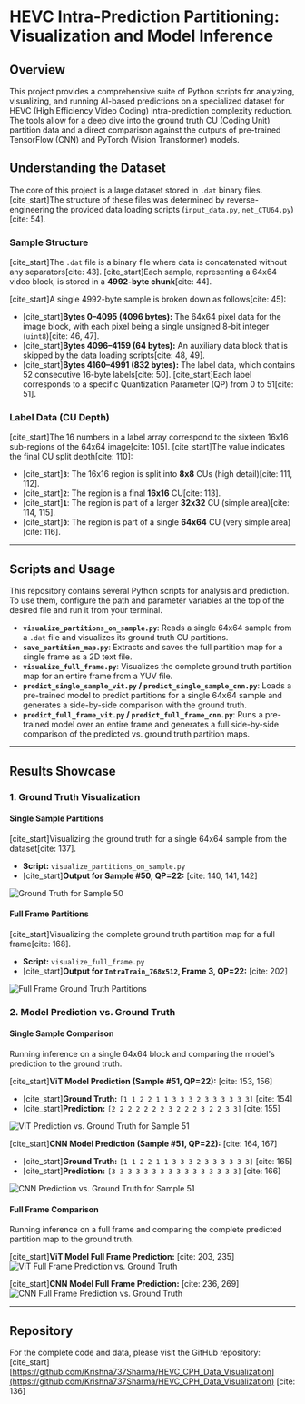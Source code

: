 # HEVC Intra-Prediction Partitioning: Visualization and Model Inference

## Overview

This project provides a comprehensive suite of Python scripts for analyzing, visualizing, and running AI-based predictions on a specialized dataset for HEVC (High Efficiency Video Coding) intra-prediction complexity reduction. The tools allow for a deep dive into the ground truth CU (Coding Unit) partition data and a direct comparison against the outputs of pre-trained TensorFlow (CNN) and PyTorch (Vision Transformer) models.

## Understanding the Dataset

The core of this project is a large dataset stored in `.dat` binary files. [cite_start]The structure of these files was determined by reverse-engineering the provided data loading scripts (`input_data.py`, `net_CTU64.py`)[cite: 54].

### Sample Structure

[cite_start]The `.dat` file is a binary file where data is concatenated without any separators[cite: 43]. [cite_start]Each sample, representing a 64x64 video block, is stored in a **4992-byte chunk**[cite: 44].

[cite_start]A single 4992-byte sample is broken down as follows[cite: 45]:
* [cite_start]**Bytes 0–4095 (4096 bytes):** The 64x64 pixel data for the image block, with each pixel being a single unsigned 8-bit integer (`uint8`)[cite: 46, 47].
* [cite_start]**Bytes 4096–4159 (64 bytes):** An auxiliary data block that is skipped by the data loading scripts[cite: 48, 49].
* [cite_start]**Bytes 4160–4991 (832 bytes):** The label data, which contains 52 consecutive 16-byte labels[cite: 50]. [cite_start]Each label corresponds to a specific Quantization Parameter (QP) from 0 to 51[cite: 51].

### Label Data (CU Depth)

[cite_start]The 16 numbers in a label array correspond to the sixteen 16x16 sub-regions of the 64x64 image[cite: 105]. [cite_start]The value indicates the final CU split depth[cite: 110]:
* [cite_start]**`3`**: The 16x16 region is split into **8x8** CUs (high detail)[cite: 111, 112].
* [cite_start]**`2`**: The region is a final **16x16** CU[cite: 113].
* [cite_start]**`1`**: The region is part of a larger **32x32** CU (simple area)[cite: 114, 115].
* [cite_start]**`0`**: The region is part of a single **64x64** CU (very simple area)[cite: 116].

---
## Scripts and Usage

This repository contains several Python scripts for analysis and prediction. To use them, configure the path and parameter variables at the top of the desired file and run it from your terminal.

* **`visualize_partitions_on_sample.py`**: Reads a single 64x64 sample from a `.dat` file and visualizes its ground truth CU partitions.
* **`save_partition_map.py`**: Extracts and saves the full partition map for a single frame as a 2D text file.
* **`visualize_full_frame.py`**: Visualizes the complete ground truth partition map for an entire frame from a YUV file.
* **`predict_single_sample_vit.py` / `predict_single_sample_cnn.py`**: Loads a pre-trained model to predict partitions for a single 64x64 sample and generates a side-by-side comparison with the ground truth.
* **`predict_full_frame_vit.py` / `predict_full_frame_cnn.py`**: Runs a pre-trained model over an entire frame and generates a full side-by-side comparison of the predicted vs. ground truth partition maps.

---
## Results Showcase

### 1. Ground Truth Visualization

#### Single Sample Partitions
[cite_start]Visualizing the ground truth for a single 64x64 sample from the dataset[cite: 137].
* **Script:** `visualize_partitions_on_sample.py`
* [cite_start]**Output for Sample #50, QP=22:** [cite: 140, 141, 142]

![Ground Truth for Sample 50](https://i.imgur.com/L3oY1h0.png)

#### Full Frame Partitions
[cite_start]Visualizing the complete ground truth partition map for a full frame[cite: 168].
* **Script:** `visualize_full_frame.py`
* [cite_start]**Output for `IntraTrain_768x512`, Frame 3, QP=22:** [cite: 202]

![Full Frame Ground Truth Partitions](https://i.imgur.com/Y2E3dJc.png)

### 2. Model Prediction vs. Ground Truth

#### Single Sample Comparison
Running inference on a single 64x64 block and comparing the model's prediction to the ground truth.

[cite_start]**ViT Model Prediction (Sample #51, QP=22):** [cite: 153, 156]
* [cite_start]**Ground Truth:** `[1 1 2 2 1 1 3 3 3 2 3 3 3 3 3 3]` [cite: 154]
* [cite_start]**Prediction:** `[2 2 2 2 2 2 2 3 2 2 2 3 2 2 3 3]` [cite: 155]

![ViT Prediction vs. Ground Truth for Sample 51](https://i.imgur.com/qE4J3qM.png)

[cite_start]**CNN Model Prediction (Sample #51, QP=22):** [cite: 164, 167]
* [cite_start]**Ground Truth:** `[1 1 2 2 1 1 3 3 3 2 3 3 3 3 3 3]` [cite: 165]
* [cite_start]**Prediction:** `[3 3 3 3 3 3 3 3 3 3 3 3 3 3 3 3]` [cite: 166]

![CNN Prediction vs. Ground Truth for Sample 51](https://i.imgur.com/gK9f8vW.png)

#### Full Frame Comparison
Running inference on a full frame and comparing the complete predicted partition map to the ground truth.

[cite_start]**ViT Model Full Frame Prediction:** [cite: 203, 235]
![ViT Full Frame Prediction vs. Ground Truth](https://i.imgur.com/P4w5a9N.png)

[cite_start]**CNN Model Full Frame Prediction:** [cite: 236, 269]
![CNN Full Frame Prediction vs. Ground Truth](https://i.imgur.com/N6d7h4f.png)

---
## Repository

For the complete code and data, please visit the GitHub repository:
[cite_start][https://github.com/Krishna737Sharma/HEVC_CPH_Data_Visualization](https://github.com/Krishna737Sharma/HEVC_CPH_Data_Visualization) [cite: 136]
